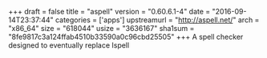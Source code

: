 +++
draft = false
title = "aspell"
version = "0.60.6.1-4"
date = "2016-09-14T23:37:44"
categories = ['apps']
upstreamurl = "http://aspell.net/"
arch = "x86_64"
size = "618044"
usize = "3636167"
sha1sum = "8fe9817c3a124ffab4510b33590a0c96cbd25505"
+++
A spell checker designed to eventually replace Ispell